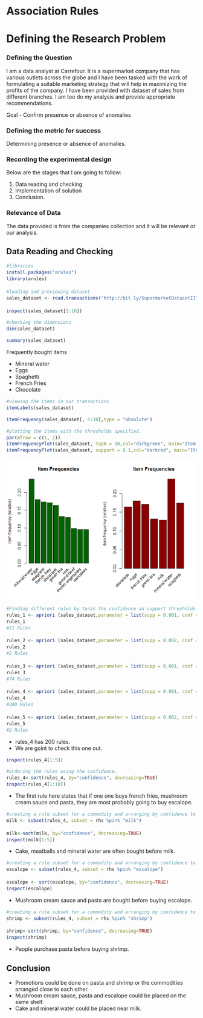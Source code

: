 # **Association Rules**
# **Defining the Research Problem**
### **Defining the Question**
I am a data analyst at Carrefour. It is a supermarket company that has various outlets across the globe and I have been tasked with the work of formulating a suitable marketing strategy that will help in maximizing the profits of the company. I have been provided with dataset of sales from different branches. I am too do my analysis and provide appropriate recommendations.

Goal - Confirm presence or absence of anomalies

### **Defining the metric for success**
Determining presence or absence of anomalies.

### **Recording the experimental design**
Below are the stages that I am going to follow:

1. Data reading and checking
2. Implementation of solution
3. Conclusion.

### **Relevance of Data**
The data provided is from the companies collection and it will be relevant or our analysis.

## **Data Reading and Checking**
```R
#libraries
install.packages("arules")
library(arules)

#loading and previewing dataset
sales_dataset <- read.transactions("http://bit.ly/SupermarketDatasetII", sep=",")

inspect(sales_dataset[1:10])
```
```R
#checking the dimensions
dim(sales_dataset)
```

```R
summary(sales_dataset)
```
Frequently bought items
 - Mineral water
 - Eggs
 - Spaghetti
 - French Fries
 - Chocolate

```R
#viewing the items in our transactions
itemLabels(sales_dataset)
```
```R
itemFrequency(sales_dataset[, 5:10],type = "absolute")
```

```R
#plotting the items with the thresholds specified.
par(mfrow = c(1, 2))
itemFrequencyPlot(sales_dataset, topN = 10,col="darkgreen", main="Item Frequencies")
itemFrequencyPlot(sales_dataset, support = 0.1,col="darkred", main="Item Frequencies")
```
![](Rplot4.png)
```R
#Finding different rules by tunin the confidence an support thresholds.
rules_1 <- apriori (sales_dataset,parameter = list(supp = 0.001, conf = 0.9)) 
rules_1
#11 Rules

rules_2 <- apriori (sales_dataset,parameter = list(supp = 0.002, conf = 0.8)) 
rules_2
#2 Rules

rules_3 <- apriori (sales_dataset,parameter = list(supp = 0.001, conf = 0.8)) 
rules_3
#74 Rules

rules_4 <- apriori (sales_dataset,parameter = list(supp = 0.001, conf = 0.7)) 
rules_4
#200 Rules

rules_5 <- apriori (sales_dataset,parameter = list(supp = 0.002, conf = 0.8)) 
rules_5
#2 Rules

```
 - rules_4 has 200 rules.
 - We are goint to check this one out.

```R
inspect(rules_4[1:5])
```

```R
#ordering the rules using the confidence.
rules_4<-sort(rules_4, by="confidence", decreasing=TRUE)
inspect(rules_4[1:10])
```
 - The first rule here states that if one one buys french fries, mushroom cream sauce and pasta, they are most probably going to buy escalope.

```R
#creating a rule subset for a commodity and arranging by confidence to evaluate the commodity
milk <- subset(rules_4, subset = rhs %pin% "milk")

milk<-sort(milk, by="confidence", decreasing=TRUE)
inspect(milk[1:5])
```
 - Cake, meatballs and mineral water are often bought before milk.

```R
#creating a rule subset for a commodity and arranging by confidence to evaluate the commodity
escalope <- subset(rules_4, subset = rhs %pin% "escalope")

escalope <- sort(escalope, by="confidence", decreasing=TRUE)
inspect(escalope)
```
 - Mushroom cream sauce and pasta are bought before buying escalope.

```R
#creating a rule subset for a commodity and arranging by confidence to evaluate the commodity
shrimp <- subset(rules_4, subset = rhs %pin% "shrimp")

shrimp<-sort(shrimp, by="confidence", decreasing=TRUE)
inspect(shrimp)
```
 - People purchase pasta before buying shrimp.

## **Conclusion**
 - Promotions could be done on pasta and shrimp or the commodities arranged close to each other.
 - Mushroom cream sauce, pasta and escalope could be placed on the same shelf.
 - Cake and mineral water could be placed near milk.
 